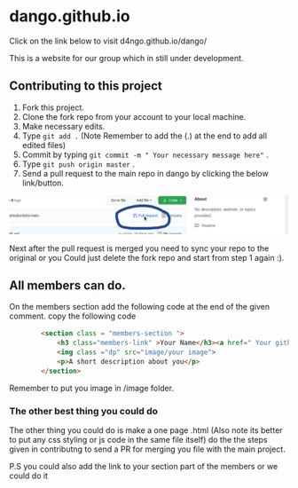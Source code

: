 # dango.github.io
Click on the link below to visit
d4ngo.github.io/dango/

This is a website for our group which in still under development.


## Contributing to this project 
1. Fork this project.
2. Clone the fork repo from your account to your local machine.
3. Make necessary edits.
4. Type ``` git add . ``` (Note Remember to add the (.) at the end to add all edited files)
5. Commit by typing ``` git commit -m " Your necessary message here" ``` .
6. Type  ``` git push origin master ``` .
7. Send a pull request to the main repo in dango by clicking the below link/button.

![pull icon](https://github.com/D4Ngo/dango/blob/master/image/pull.png)

Next after the pull request is merged you need to sync your repo to the original
or you Could just delete the fork repo and start from step 1 again :).

## All members can do.
On the members section add the following code at the end of the given comment.
copy the following code
``` html
		<section class = "members-section ">
			<h3 class="members-link" >Your Name</h3><a href=" Your github link" ><i class="fab fa-github "></i></a>	
			<img class ="dp" src="image/your image">
			<p>A short description about you</p>
		</section>

```
Remember to put you image in /image folder.

### The other best thing you could do
The other thing you could do is  make a one page .html (Also note its better to put any css styling or js code in the same file itself)
do the the steps given in contributng to send a PR for merging you file with the main project.

P.S you could also add the link to your section part of the members or we could do it


